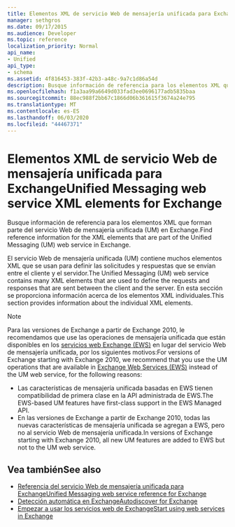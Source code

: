 ```yaml
---
title: Elementos XML de servicio Web de mensajería unificada para Exchange
manager: sethgros
ms.date: 09/17/2015
ms.audience: Developer
ms.topic: reference
localization_priority: Normal
api_name:
- Unified
api_type:
- schema
ms.assetid: 4f816453-383f-42b3-a48c-9a7c1d86a54d
description: Busque información de referencia para los elementos XML que forman parte del servicio Web de mensajería unificada (UM) en Exchange.
ms.openlocfilehash: f1a3aa99a6649d033fad3ee0696177adb5835baa
ms.sourcegitcommit: 88ec988f2bb67c1866d06b361615f3674a24e795
ms.translationtype: MT
ms.contentlocale: es-ES
ms.lasthandoff: 06/03/2020
ms.locfileid: "44467371"
---
```

# <a name="unified-messaging-web-service-xml-elements-for-exchange"></a><span data-ttu-id="b2980-103">Elementos XML de servicio Web de mensajería unificada para Exchange</span><span class="sxs-lookup"><span data-stu-id="b2980-103">Unified Messaging web service XML elements for Exchange</span></span>

<span data-ttu-id="b2980-104">Busque información de referencia para los elementos XML que forman parte del servicio Web de mensajería unificada (UM) en Exchange.</span><span class="sxs-lookup"><span data-stu-id="b2980-104">Find reference information for the XML elements that are part of the Unified Messaging (UM) web service in Exchange.</span></span>
  
<span data-ttu-id="b2980-105">El servicio Web de mensajería unificada (UM) contiene muchos elementos XML que se usan para definir las solicitudes y respuestas que se envían entre el cliente y el servidor.</span><span class="sxs-lookup"><span data-stu-id="b2980-105">The Unified Messaging (UM) web service contains many XML elements that are used to define the requests and responses that are sent between the client and the server.</span></span> <span data-ttu-id="b2980-106">En esta sección se proporciona información acerca de los elementos XML individuales.</span><span class="sxs-lookup"><span data-stu-id="b2980-106">This section provides information about the individual XML elements.</span></span>
  
> [!NOTE]
> <span data-ttu-id="b2980-107">Para las versiones de Exchange a partir de Exchange 2010, le recomendamos que use las operaciones de mensajería unificada que están disponibles en los [servicios web Exchange (EWS)](https://msdn.microsoft.com/library/60285497-0c4e-4e51-84e1-34dd6d89a5d8%28Office.15%29.aspx) en lugar del servicio Web de mensajería unificada, por los siguientes motivos:</span><span class="sxs-lookup"><span data-stu-id="b2980-107">For versions of Exchange starting with Exchange 2010, we recommend that you use the UM operations that are available in [Exchange Web Services (EWS)](https://msdn.microsoft.com/library/60285497-0c4e-4e51-84e1-34dd6d89a5d8%28Office.15%29.aspx) instead of the UM web service, for the following reasons:</span></span> 
> - <span data-ttu-id="b2980-108">Las características de mensajería unificada basadas en EWS tienen compatibilidad de primera clase en la API administrada de EWS.</span><span class="sxs-lookup"><span data-stu-id="b2980-108">The EWS-based UM features have first-class support in the EWS Managed API.</span></span> 
> - <span data-ttu-id="b2980-109">En las versiones de Exchange a partir de Exchange 2010, todas las nuevas características de mensajería unificada se agregan a EWS, pero no al servicio Web de mensajería unificada.</span><span class="sxs-lookup"><span data-stu-id="b2980-109">In versions of Exchange starting with Exchange 2010, all new UM features are added to EWS but not to the UM web service.</span></span> 
  
## <a name="see-also"></a><span data-ttu-id="b2980-110">Vea también</span><span class="sxs-lookup"><span data-stu-id="b2980-110">See also</span></span>

- [<span data-ttu-id="b2980-111">Referencia del servicio Web de mensajería unificada para Exchange</span><span class="sxs-lookup"><span data-stu-id="b2980-111">Unified Messaging web service reference for Exchange</span></span>](unified-messaging-web-service-reference-for-exchange.md)
- [<span data-ttu-id="b2980-112">Detección automática en Exchange</span><span class="sxs-lookup"><span data-stu-id="b2980-112">Autodiscover for Exchange</span></span>](../exchange-web-services/autodiscover-for-exchange.md)
- [<span data-ttu-id="b2980-113">Empezar a usar los servicios web de Exchange</span><span class="sxs-lookup"><span data-stu-id="b2980-113">Start using web services in Exchange</span></span>](../exchange-web-services/start-using-web-services-in-exchange.md)
    

